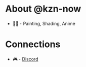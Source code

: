 # About @kzn-now
- 👩‍🎨・Painting, Shading, Anime

# Connections
- 🎮・[Discord](https://discord.gg/fvraustfeh)
